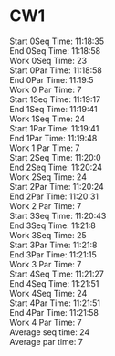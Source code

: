 # CW1
Start 0Seq Time: 11:18:35<br>
End 0Seq Time: 11:18:58<br>
Work 0Seq Time: 23<br>
Start 0Par Time: 11:18:58<br>
End 0Par Time: 11:19:5<br>
Work 0 Par Time: 7<br>
Start 1Seq Time: 11:19:17<br>
End 1Seq Time: 11:19:41<br>
Work 1Seq Time: 24<br>
Start 1Par Time: 11:19:41<br>
End 1Par Time: 11:19:48<br>
Work 1 Par Time: 7<br>
Start 2Seq Time: 11:20:0<br>
End 2Seq Time: 11:20:24<br>
Work 2Seq Time: 24<br>
Start 2Par Time: 11:20:24<br>
End 2Par Time: 11:20:31<br>
Work 2 Par Time: 7<br>
Start 3Seq Time: 11:20:43<br>
End 3Seq Time: 11:21:8<br>
Work 3Seq Time: 25<br>
Start 3Par Time: 11:21:8<br>
End 3Par Time: 11:21:15<br>
Work 3 Par Time: 7<br>
Start 4Seq Time: 11:21:27<br>
End 4Seq Time: 11:21:51<br>
Work 4Seq Time: 24<br>
Start 4Par Time: 11:21:51<br>
End 4Par Time: 11:21:58<br>
Work 4 Par Time: 7<br>
Average seq time: 24<br>
Average par time: 7
